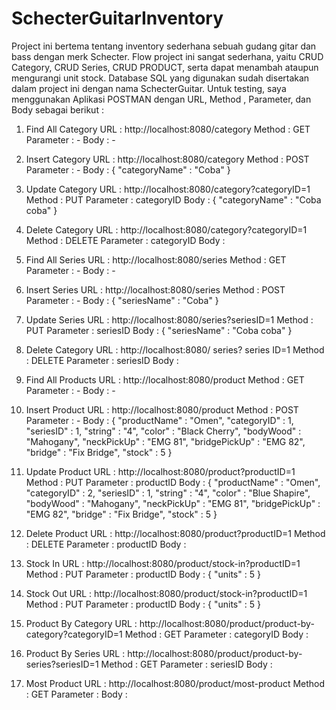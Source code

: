 # SchecterGuitarInventory

Project ini bertema tentang inventory sederhana sebuah gudang gitar dan bass dengan merk Schecter. Flow project ini sangat sederhana, yaitu CRUD Category, CRUD Series, CRUD PRODUCT, serta dapat menambah ataupun mengurangi unit stock.
Database SQL yang digunakan sudah disertakan dalam project ini dengan nama SchecterGuitar.
Untuk testing, saya menggunakan Aplikasi POSTMAN dengan URL, Method , Parameter, dan Body sebagai berikut :

1.	Find All Category
URL		: http://localhost:8080/category
Method	: GET
Parameter	: -
Body		: -

2.	Insert Category
URL		: http://localhost:8080/category
Method	: POST
Parameter	: -
Body		: 	{
    				"categoryName" : "Coba"
}

3.	Update Category
URL		: http://localhost:8080/category?categoryID=1
Method	: PUT
Parameter	: categoryID
Body		: 	{
    				"categoryName" : "Coba coba"
}

4.	Delete Category
URL		: http://localhost:8080/category?categoryID=1
Method	: DELETE
Parameter	: categoryID
Body		: 

5.	Find All Series
URL		: http://localhost:8080/series
Method	: GET
Parameter	: -
Body		: -

6.	Insert Series
URL		: http://localhost:8080/series
Method	: POST
Parameter	: -
Body		: 	{
    				"seriesName" : "Coba"
}

7.	Update Series
URL		: http://localhost:8080/series?seriesID=1
Method	: PUT
Parameter	: seriesID
Body		: 	{
    				"seriesName" : "Coba coba"
}

8.	Delete Category
URL		: http://localhost:8080/ series? series ID=1
Method	: DELETE
Parameter	: seriesID
Body		: 

9.	Find All Products
URL		: http://localhost:8080/product
Method	: GET
Parameter	: -
Body		: -

10.	Insert Product
URL		: http://localhost:8080/product
Method	: POST
Parameter	: -
Body		: 	{
    				"productName" : "Omen",
   				 "categoryID" : 1,
  				 "seriesID" : 1,
    				 "string" : "4",
   			    "color" : "Black Cherry",
            "bodyWood" : "Mahogany",
            "neckPickUp" : "EMG 81",
            "bridgePickUp" : "EMG 82",
            "bridge" : "Fix Bridge",
             "stock" : 5
}

11.	Update Product
URL		: http://localhost:8080/product?productID=1
Method	: PUT
Parameter	: productID
Body		: 	{
    				"productName" : "Omen",
   				 "categoryID" : 2,
  				 "seriesID" : 1,
    				 "string" : "4",
   			    "color" : "Blue Shapire",
            "bodyWood" : "Mahogany",
            "neckPickUp" : "EMG 81",
            "bridgePickUp" : "EMG 82",
            "bridge" : "Fix Bridge",
             "stock" : 5
}

12.	Delete Product
URL		: http://localhost:8080/product?productID=1
Method	: DELETE
Parameter	: productID
Body		: 

13.	Stock In
URL		: http://localhost:8080/product/stock-in?productID=1
Method	: PUT
Parameter	: productID
Body		:   {
               "units" : 5
            }

14.	Stock Out
URL		: http://localhost:8080/product/stock-in?productID=1
Method	: PUT
Parameter	: productID
Body		: {
               "units" : 5
            }

15.	Product By Category
URL		: http://localhost:8080/product/product-by-category?categoryID=1
Method	: GET
Parameter	: categoryID
Body		:

16.	Product By Series
URL		: http://localhost:8080/product/product-by-series?seriesID=1
Method	: GET
Parameter	: seriesID
Body		:


17.	Most Product
URL		: http://localhost:8080/product/most-product
Method	: GET
Parameter	: 
Body		:

